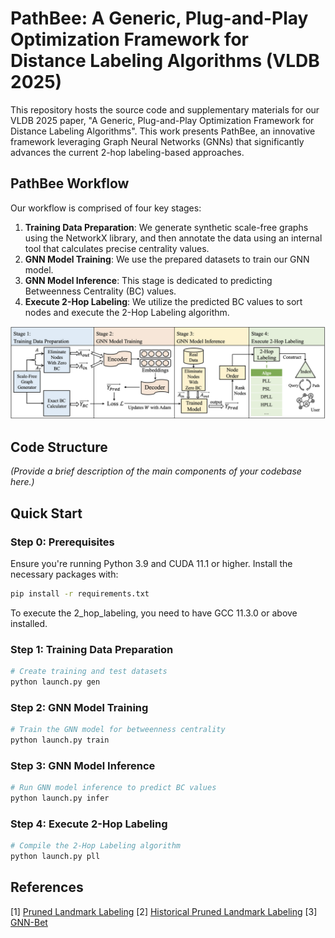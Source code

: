 # PathBee: A Generic, Plug-and-Play Optimization Framework for Distance Labeling Algorithms (VLDB 2025)

This repository hosts the source code and supplementary materials for our VLDB 2025 paper, "A Generic, Plug-and-Play Optimization Framework for Distance Labeling Algorithms". This work presents PathBee, an innovative framework leveraging Graph Neural Networks (GNNs) that significantly advances the current 2-hop labeling-based approaches.

## PathBee Workflow

Our workflow is comprised of four key stages:

1. **Training Data Preparation**: We generate synthetic scale-free graphs using the NetworkX library, and then annotate the data using an internal tool that calculates precise centrality values.
2. **GNN Model Training**: We use the prepared datasets to train our GNN model.
3. **GNN Model Inference**: This stage is dedicated to predicting Betweenness Centrality (BC) values.
4. **Execute 2-Hop Labeling**: We utilize the predicted BC values to sort nodes and execute the 2-Hop Labeling algorithm.

![Workflow](assets/pipeline.png)

## Code Structure

_(Provide a brief description of the main components of your codebase here.)_

## Quick Start

### Step 0: Prerequisites

Ensure you're running Python 3.9 and CUDA 11.1 or higher. Install the necessary packages with:

```sh
pip install -r requirements.txt
```

To execute the 2_hop_labeling, you need to have GCC 11.3.0 or above installed.


### Step 1: Training Data Preparation

```sh
# Create training and test datasets
python launch.py gen 
```

### Step 2: GNN Model Training

```sh
# Train the GNN model for betweenness centrality
python launch.py train
```

### Step 3: GNN Model Inference

```sh
# Run GNN model inference to predict BC values
python launch.py infer
```

### Step 4: Execute 2-Hop Labeling

```sh
# Compile the 2-Hop Labeling algorithm
python launch.py pll
```

<!-- ## Baseline

To calculate various centrality values for the graph as a baseline for comparison, you can use the `cal_centrality_for_real_world.py` toolkit. The available centrality methods are:

```python
centrality_dict = {
    'dc': degree_centrality,  # Degree centrality
    'bc': betweenness_centrality,  # Betweenness centrality
    'gs': gs_betweenness_centrality,  # GS Betweenness centrality
    'kadabra': kadabra_betweenness_centrality,  # Kadabra Betweenness centrality
    'close': closeness_centrality,  # Closeness centrality
    'eigen': eigenvector_centrality  # Eigenvector centrality
}
```

To calculate centrality values using the baseline methods mentioned above, you can run the following command:

```sh
python centralities/cal_centrality_for_real_world.py -centrality <method>
```

Replace ``<method>`` with one of the available centrality methods from the centrality_dict above. This command will calculate the corresponding centrality values and provide them as a baseline for your research. -->

## References

[1] [Pruned Landmark Labeling](https://github.com/iwiwi/pruned-landmark-labeling)
[2] [Historical Pruned Landmark Labeling](https://github.com/iwiwi/historical-pruned-landmark-labeling)
[3] [GNN-Bet](https://github.com/sunilkmaurya/GNN-Bet)
